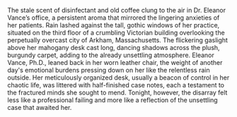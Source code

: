 The stale scent of disinfectant and old coffee clung to the air in Dr. Eleanor Vance’s office, a persistent aroma that mirrored the lingering anxieties of her patients.  Rain lashed against the tall, gothic windows of her practice, situated on the third floor of a crumbling Victorian building overlooking the perpetually overcast city of Arkham, Massachusetts.  The flickering gaslight above her mahogany desk cast long, dancing shadows across the plush, burgundy carpet, adding to the already unsettling atmosphere.  Eleanor Vance, Ph.D., leaned back in her worn leather chair, the weight of another day's emotional burdens pressing down on her like the relentless rain outside.  Her meticulously organized desk, usually a beacon of control in her chaotic life, was littered with half-finished case notes, each a testament to the fractured minds she sought to mend.  Tonight, however, the disarray felt less like a professional failing and more like a reflection of the unsettling case that awaited her.
